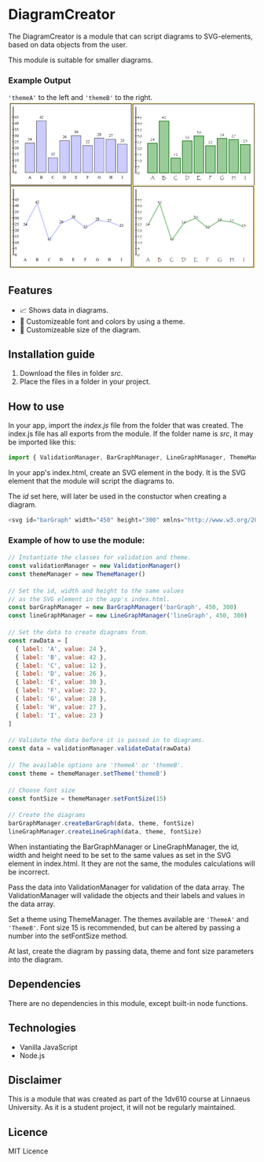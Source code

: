 # DiagramCreator

The DiagramCreator is a module that can script diagrams to SVG-elements, based on data objects from the user. 

This module is suitable for smaller diagrams. 


### Example Output
`'themeA'` to the left and `'themeB'` to the right.
![Example of graphs and the themes](./documentation/img/collageOfDiagrams.png)


## Features

- 📈 Shows data in diagrams.
- 🎨 Customizeable font and colors by using a theme.
- 📏 Customizeable size of the diagram.


## Installation guide

1. Download the files in folder *src*.
2. Place the files in a folder in your project.


## How to use

In your app, import the *index.js* file from the folder that was created. The index.js file has all exports from the module. If the folder name is *src*, it may be imported like this:

```javascript
import { ValidationManager, BarGraphManager, LineGraphManager, ThemeManager } from '../src/index.js'
```


In your app's index.html, create an SVG element in the body. It is the SVG element that the module will script the diagrams to.

The *id* set here, will later be used in the constuctor when creating a diagram.

```javascript
<svg id="barGraph" width="450" height="300" xmlns="http://www.w3.org/2000/svg" style="border: 2px, solid;"></svg>
```


### Example of how to use the module:

```javascript
// Instantiate the classes for validation and theme.
const validationManager = new ValidationManager()
const themeManager = new ThemeManager()

// Set the id, width and height to the same values
// as the SVG element in the app's index.html.
const barGraphManager = new BarGraphManager('barGraph', 450, 300)
const lineGraphManager = new LineGraphManager('lineGraph', 450, 300)

// Set the data to create diagrams from.
const rawData = [
  { label: 'A', value: 24 },
  { label: 'B', value: 42 },
  { label: 'C', value: 12 },
  { label: 'D', value: 26 },
  { label: 'E', value: 30 },
  { label: 'F', value: 22 },
  { label: 'G', value: 28 },
  { label: 'H', value: 27 },
  { label: 'I', value: 23 }
]

// Validate the data before it is passed in to diagrams.
const data = validationManager.validateData(rawData)

// The available options are 'themeA' or 'themeB'.
const theme = themeManager.setTheme('themeB')

// Choose font size
const fontSize = themeManager.setFontSize(15)

// Create the diagrams
barGraphManager.createBarGraph(data, theme, fontSize)
lineGraphManager.createLineGraph(data, theme, fontSize)
```

When instantiating the BarGraphManager or LineGraphManager, the id, width and height need to be set to the same values as set in the SVG element in index.html. It they are not the same, the modules calculations will be incorrect.

Pass the data into ValidationManager for validation of the data array. The ValidationManager will validade the objects and their labels and values in the data array.

Set a theme using ThemeManager. The themes available are `'ThemeA'` and `'ThemeB'`. Font size 15 is recommended, but can be altered by passing a number into the setFontSize method.

At last, create the diagram by passing data, theme and font size parameters into the diagram.


## Dependencies

There are no dependencies in this module, except built-in node functions.


## Technologies

- Vanilla JavaScript
- Node.js


## Disclaimer

This is a module that was created as part of the 1dv610 course at Linnaeus University. As it is a student project, it will not be regularly maintained. 


## Licence

MIT Licence